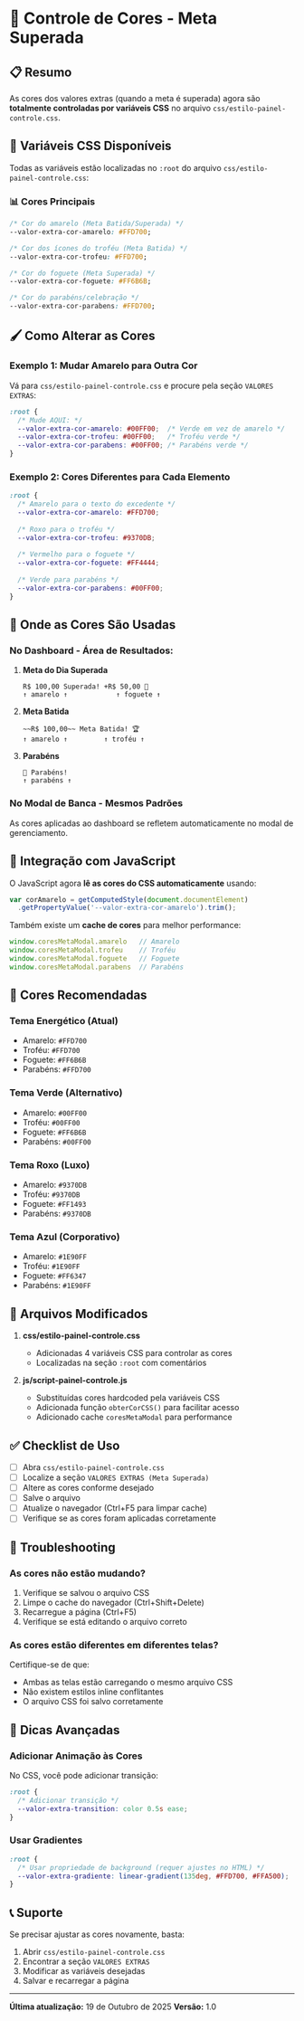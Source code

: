 # 🎨 Controle de Cores - Meta Superada

## 📋 Resumo
As cores dos valores extras (quando a meta é superada) agora são **totalmente controladas por variáveis CSS** no arquivo `css/estilo-painel-controle.css`.

## 🎯 Variáveis CSS Disponíveis

Todas as variáveis estão localizadas no `:root` do arquivo `css/estilo-painel-controle.css`:

### 📊 Cores Principais

```css
/* Cor do amarelo (Meta Batida/Superada) */
--valor-extra-cor-amarelo: #FFD700;

/* Cor dos ícones do troféu (Meta Batida) */
--valor-extra-cor-trofeu: #FFD700;

/* Cor do foguete (Meta Superada) */
--valor-extra-cor-foguete: #FF6B6B;

/* Cor do parabéns/celebração */
--valor-extra-cor-parabens: #FFD700;
```

## 🖌️ Como Alterar as Cores

### Exemplo 1: Mudar Amarelo para Outra Cor

Vá para `css/estilo-painel-controle.css` e procure pela seção `VALORES EXTRAS`:

```css
:root {
  /* Mude AQUI: */
  --valor-extra-cor-amarelo: #00FF00;  /* Verde em vez de amarelo */
  --valor-extra-cor-trofeu: #00FF00;   /* Troféu verde */
  --valor-extra-cor-parabens: #00FF00; /* Parabéns verde */
}
```

### Exemplo 2: Cores Diferentes para Cada Elemento

```css
:root {
  /* Amarelo para o texto do excedente */
  --valor-extra-cor-amarelo: #FFD700;
  
  /* Roxo para o troféu */
  --valor-extra-cor-trofeu: #9370DB;
  
  /* Vermelho para o foguete */
  --valor-extra-cor-foguete: #FF4444;
  
  /* Verde para parabéns */
  --valor-extra-cor-parabens: #00FF00;
}
```

## 📍 Onde as Cores São Usadas

### No Dashboard - Área de Resultados:

1. **Meta do Dia Superada**
   ```
   R$ 100,00 Superada! +R$ 50,00 🚀
   ↑ amarelo ↑            ↑ foguete ↑
   ```

2. **Meta Batida**
   ```
   ~~R$ 100,00~~ Meta Batida! 🏆
   ↑ amarelo ↑         ↑ troféu ↑
   ```

3. **Parabéns**
   ```
   🎉 Parabéns!
   ↑ parabéns ↑
   ```

### No Modal de Banca - Mesmos Padrões

As cores aplicadas ao dashboard se refletem automaticamente no modal de gerenciamento.

## 🔧 Integração com JavaScript

O JavaScript agora **lê as cores do CSS automaticamente** usando:

```javascript
var corAmarelo = getComputedStyle(document.documentElement)
  .getPropertyValue('--valor-extra-cor-amarelo').trim();
```

Também existe um **cache de cores** para melhor performance:

```javascript
window.coresMetaModal.amarelo   // Amarelo
window.coresMetaModal.trofeu    // Troféu
window.coresMetaModal.foguete   // Foguete
window.coresMetaModal.parabens  // Parabéns
```

## 🎨 Cores Recomendadas

### Tema Energético (Atual)
- Amarelo: `#FFD700`
- Troféu: `#FFD700`
- Foguete: `#FF6B6B`
- Parabéns: `#FFD700`

### Tema Verde (Alternativo)
- Amarelo: `#00FF00`
- Troféu: `#00FF00`
- Foguete: `#FF6B6B`
- Parabéns: `#00FF00`

### Tema Roxo (Luxo)
- Amarelo: `#9370DB`
- Troféu: `#9370DB`
- Foguete: `#FF1493`
- Parabéns: `#9370DB`

### Tema Azul (Corporativo)
- Amarelo: `#1E90FF`
- Troféu: `#1E90FF`
- Foguete: `#FF6347`
- Parabéns: `#1E90FF`

## 📝 Arquivos Modificados

1. **css/estilo-painel-controle.css**
   - Adicionadas 4 variáveis CSS para controlar as cores
   - Localizadas na seção `:root` com comentários

2. **js/script-painel-controle.js**
   - Substituídas cores hardcoded pela variáveis CSS
   - Adicionada função `obterCorCSS()` para facilitar acesso
   - Adicionado cache `coresMetaModal` para performance

## ✅ Checklist de Uso

- [ ] Abra `css/estilo-painel-controle.css`
- [ ] Localize a seção `VALORES EXTRAS (Meta Superada)`
- [ ] Altere as cores conforme desejado
- [ ] Salve o arquivo
- [ ] Atualize o navegador (Ctrl+F5 para limpar cache)
- [ ] Verifique se as cores foram aplicadas corretamente

## 🐛 Troubleshooting

### As cores não estão mudando?

1. Verifique se salvou o arquivo CSS
2. Limpe o cache do navegador (Ctrl+Shift+Delete)
3. Recarregue a página (Ctrl+F5)
4. Verifique se está editando o arquivo correto

### As cores estão diferentes em diferentes telas?

Certifique-se de que:
- Ambas as telas estão carregando o mesmo arquivo CSS
- Não existem estilos inline conflitantes
- O arquivo CSS foi salvo corretamente

## 🚀 Dicas Avançadas

### Adicionar Animação às Cores

No CSS, você pode adicionar transição:

```css
:root {
  /* Adicionar transição */
  --valor-extra-transition: color 0.5s ease;
}
```

### Usar Gradientes

```css
:root {
  /* Usar propriedade de background (requer ajustes no HTML) */
  --valor-extra-gradiente: linear-gradient(135deg, #FFD700, #FFA500);
}
```

## 📞 Suporte

Se precisar ajustar as cores novamente, basta:
1. Abrir `css/estilo-painel-controle.css`
2. Encontrar a seção `VALORES EXTRAS`
3. Modificar as variáveis desejadas
4. Salvar e recarregar a página

---

**Última atualização:** 19 de Outubro de 2025
**Versão:** 1.0
